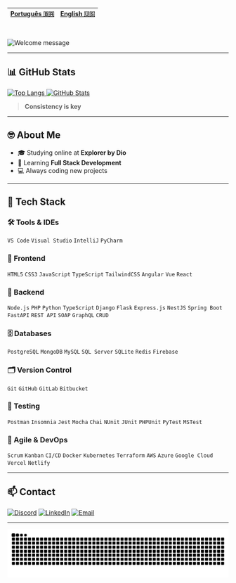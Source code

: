 | [Português 🇧🇷](https://github.com/PedroPaino) | [English 🇺🇸](https://github.com/PedroPaino) |
|---|---|

<br>

<!-- I made it on https://readme-typing-svg.demolab.com/demo/ -->
![Welcome message](https://readme-typing-svg.demolab.com?font=Silkscreen&duration=3000&pause=1500&color=0065f5&width=435&lines=Hey%2C+I'm+Pedro+Henrique+Paino;Welcome+to+my+GitHub+:%29; "Welcome Message")

---

## 📊 GitHub Stats

<!-- Stats from https://github.com/anuraghazra/github-readme-stats -->
<a href="#">
    <img alt="Top Langs" height="170em" src="https://github-readme-stats.vercel.app/api/top-langs/?username=PedroPaino&layout=compact&hide_border=true&theme=transparent" /> 
    <img alt="GitHub Stats" height="170em" src="https://github-readme-stats.vercel.app/api?username=PedroPaino&show_icons=true&hide_border=true&theme=transparent" />
</a>

> **Consistency is key**

---

## 🤓 About Me

- 🎓 Studying online at **Explorer by Dio**  
- 🚀 Learning **Full Stack Development**  
- 💻 Always coding new projects  

---

## 🚀 Tech Stack

### 🛠️ Tools & IDEs
`VS Code` `Visual Studio` `IntelliJ` `PyCharm`

### 🎨 Frontend
`HTML5` `CSS3` `JavaScript` `TypeScript` `TailwindCSS` `Angular` `Vue` `React` 

### 🔧 Backend
 `Node.js` `PHP` `Python` `TypeScript` `Django` `Flask` `Express.js` `NestJS` `Spring Boot` `FastAPI` `REST API` `SOAP` `GraphQL` `CRUD`

### 🗄️ Databases
`PostgreSQL` `MongoDB` `MySQL` `SQL Server` `SQLite` `Redis` `Firebase`
### 🗂️ Version Control
`Git` `GitHub` `GitLab` `Bitbucket`

### 🧪 Testing
`Postman` `Insomnia` `Jest` `Mocha` `Chai` `NUnit` `JUnit` `PHPUnit` `PyTest` `MSTest`

### 📌 Agile & DevOps
`Scrum` `Kanban` `CI/CD` `Docker` `Kubernetes` `Terraform` `AWS` `Azure` `Google Cloud` `Vercel` `Netlify`

---

## 📫 Contact

<!-- Badges from https://dev.to/envoy_/150-badges-for-github-pnk -->
[![Discord](https://img.shields.io/badge/@pedropaino-7289DA?style=for-the-badge&logo=discord&logoColor=white "My Discord user")](#)
[![LinkedIn](https://img.shields.io/badge/LinkedIn-0077B5?style=for-the-badge&logo=linkedin&logoColor=white "LinkedIn")](https://www.linkedin.com/in/pedropaino/)
[![Email](https://img.shields.io/badge/Gmail-D14836?style=for-the-badge&logo=gmail&logoColor=white "Email")](mailto:pedropainoadm@gmail.com)

---

![Snake animation](https://raw.githubusercontent.com/PedroPaino/PedroPaino/output/github-contribution-grid-snake-dark.svg)
